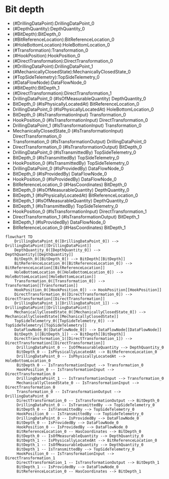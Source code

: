 # Bit depth
- (#DrillingDataPoint):DrillingDataPoint_0
- (#DepthQuantity):DepthQuantity_0
- (#BitDepth):BitDepth_0
- (#BitReferenceLocation):BitReferenceLocation_0
- (#HoleBottomLocation):HoleBottomLocation_0
- (#Transformation):Transformation_0
- (#HookPosition):HookPosition_0
- (#DirectTransformation):DirectTransformation_0
- (#DrillingDataPoint):DrillingDataPoint_1
- (#MechanicallyClosedState):MechanicallyClosedState_0
- (#TopSideTelemetry):TopSideTelemetry_0
- (#DataFlowNode):DataFlowNode_0
- (#BitDepth):BitDepth_1
- (#DirectTransformation):DirectTransformation_1
- DrillingDataPoint_0 (#IsOfMeasurableQuantity) DepthQuantity_0
- BitDepth_0 (#IsPhysicallyLocatedAt) BitReferenceLocation_0
- DrillingDataPoint_0 (#IsPhysicallyLocatedAt) HoleBottomLocation_0
- BitDepth_0 (#IsTransformationInput) Transformation_0
- HookPosition_0 (#IsTransformationInput) DirectTransformation_0
- DrillingDataPoint_1 (#IsTransformationInput) Transformation_0
- MechanicallyClosedState_0 (#IsTransformationInput) DirectTransformation_0
- Transformation_0 (#IsTransformationOutput) DrillingDataPoint_0
- DirectTransformation_0 (#IsTransformationOutput) BitDepth_0
- DrillingDataPoint_0 (#IsTransmittedBy) TopSideTelemetry_0
- BitDepth_0 (#IsTransmittedBy) TopSideTelemetry_0
- HookPosition_0 (#IsTransmittedBy) TopSideTelemetry_0
- DrillingDataPoint_0 (#IsProvidedBy) DataFlowNode_0
- BitDepth_0 (#IsProvidedBy) DataFlowNode_0
- HookPosition_0 (#IsProvidedBy) DataFlowNode_0
- BitReferenceLocation_0 (#HasCoordinates) BitDepth_0
- BitDepth_0 (#IsOfMeasurableQuantity) DepthQuantity_0
- BitDepth_1 (#IsPhysicallyLocatedAt) BitReferenceLocation_0
- BitDepth_1 (#IsOfMeasurableQuantity) DepthQuantity_0
- BitDepth_1 (#IsTransmittedBy) TopSideTelemetry_0
- HookPosition_0 (#IsTransformationInput) DirectTransformation_1
- DirectTransformation_1 (#IsTransformationOutput) BitDepth_1
- BitDepth_1 (#IsProvidedBy) DataFlowNode_0
- BitReferenceLocation_0 (#HasCoordinates) BitDepth_1
```mermaid
flowchart TD
	DrillingDataPoint_0([DrillingDataPoint_0]) --> DrillingDataPoint[[DrillingDataPoint]]
	DepthQuantity_0([DepthQuantity_0]) --> DepthQuantity[[DepthQuantity]]
	BitDepth_0([BitDepth_0]) --> BitDepth[[BitDepth]]
	BitReferenceLocation_0([BitReferenceLocation_0]) --> BitReferenceLocation[[BitReferenceLocation]]
	HoleBottomLocation_0([HoleBottomLocation_0]) --> HoleBottomLocation[[HoleBottomLocation]]
	Transformation_0([Transformation_0]) --> Transformation[[Transformation]]
	HookPosition_0([HookPosition_0]) --> HookPosition[[HookPosition]]
	DirectTransformation_0([DirectTransformation_0]) --> DirectTransformation[[DirectTransformation]]
	DrillingDataPoint_1([DrillingDataPoint_1]) --> DrillingDataPoint[[DrillingDataPoint]]
	MechanicallyClosedState_0([MechanicallyClosedState_0]) --> MechanicallyClosedState[[MechanicallyClosedState]]
	TopSideTelemetry_0([TopSideTelemetry_0]) --> TopSideTelemetry[[TopSideTelemetry]]
	DataFlowNode_0([DataFlowNode_0]) --> DataFlowNode[[DataFlowNode]]
	BitDepth_1([BitDepth_1]) --> BitDepth[[BitDepth]]
	DirectTransformation_1([DirectTransformation_1]) --> DirectTransformation[[DirectTransformation]]
	 DrillingDataPoint_0 -- IsOfMeasurableQuantity --> DepthQuantity_0 
	 BitDepth_0 -- IsPhysicallyLocatedAt --> BitReferenceLocation_0 
	 DrillingDataPoint_0 -- IsPhysicallyLocatedAt --> HoleBottomLocation_0 
	 BitDepth_0 -- IsTransformationInput --> Transformation_0 
	 HookPosition_0 -- IsTransformationInput --> DirectTransformation_0 
	 DrillingDataPoint_1 -- IsTransformationInput --> Transformation_0 
	 MechanicallyClosedState_0 -- IsTransformationInput --> DirectTransformation_0 
	 Transformation_0 -- IsTransformationOutput --> DrillingDataPoint_0 
	 DirectTransformation_0 -- IsTransformationOutput --> BitDepth_0 
	 DrillingDataPoint_0 -- IsTransmittedBy --> TopSideTelemetry_0 
	 BitDepth_0 -- IsTransmittedBy --> TopSideTelemetry_0 
	 HookPosition_0 -- IsTransmittedBy --> TopSideTelemetry_0 
	 DrillingDataPoint_0 -- IsProvidedBy --> DataFlowNode_0 
	 BitDepth_0 -- IsProvidedBy --> DataFlowNode_0 
	 HookPosition_0 -- IsProvidedBy --> DataFlowNode_0 
	 BitReferenceLocation_0 -- HasCoordinates --> BitDepth_0 
	 BitDepth_0 -- IsOfMeasurableQuantity --> DepthQuantity_0 
	 BitDepth_1 -- IsPhysicallyLocatedAt --> BitReferenceLocation_0 
	 BitDepth_1 -- IsOfMeasurableQuantity --> DepthQuantity_0 
	 BitDepth_1 -- IsTransmittedBy --> TopSideTelemetry_0 
	 HookPosition_0 -- IsTransformationInput --> DirectTransformation_1 
	 DirectTransformation_1 -- IsTransformationOutput --> BitDepth_1 
	 BitDepth_1 -- IsProvidedBy --> DataFlowNode_0 
	 BitReferenceLocation_0 -- HasCoordinates --> BitDepth_1 
```
